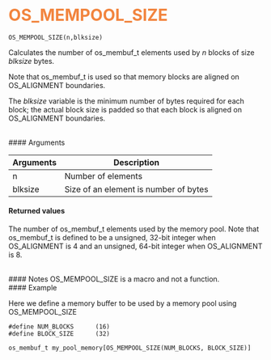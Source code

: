 ## <font color="#F2853F" style="font-size:24pt">OS_MEMPOOL_SIZE</font>

```no-highlight
OS_MEMPOOL_SIZE(n,blksize)
```

Calculates the number of os_membuf_t elements used by *n* blocks of size *blksize* bytes.

Note that os_membuf_t is used so that memory blocks are aligned on OS_ALIGNMENT boundaries.

The *blksize* variable is the minimum number of bytes required for each block; the actual block size is padded so that each block is aligned on OS_ALIGNMENT boundaries.  

<br>
#### Arguments

| Arguments | Description |
|-----------|-------------|
| n |  Number of elements  |
| blksize |  Size of an element is number of bytes  |

#### Returned values
The number of os_membuf_t elements used by the memory pool. Note that os_membuf_t is defined to be a unsigned, 32-bit integer when OS_ALIGNMENT is 4 and an unsigned, 64-bit integer when OS_ALIGNMENT is 8.

<br>
#### Notes
OS_MEMPOOL_SIZE is a macro and not a function.

<br>
#### Example

Here we define a memory buffer to be used by a memory pool using OS_MEMPOOL_SIZE

```no-highlight
#define NUM_BLOCKS      (16)
#define BLOCK_SIZE      (32)

os_membuf_t my_pool_memory[OS_MEMPOOL_SIZE(NUM_BLOCKS, BLOCK_SIZE)]
```


